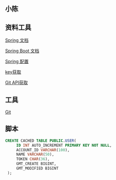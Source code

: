 
## 小陈

## 资料工具
[Spring 文档](https://spring.io/guides)

[Spring Boot 文档](https://docs.spring.io/spring-boot/docs/current/reference/html/)

[Spring 配置](https://spring.io/guides/gs/serving-web-content/)

[key获取](https://help.github.com/en/articles/generating-a-new-ssh-key-and-adding-it-to-the-ssh-agent#generating-a-new-ssh-key)

[Git API获取](https://developer.github.com/apps/building-github-apps/)

## 工具
[Git](https://git.com)

## 脚本
```sql
CREATE CACHED TABLE PUBLIC.USER(
     ID INT AUTO_INCREMENT PRIMARY KEY NOT NULL,
     ACCOUNT_ID VARCHAR(100),
     NAME VARCHAR(50),
     TOKEN CHAR(36),
     GMT_CREATE BIGINT,
     GMT_MODIFIED BIGINT
 );


```

